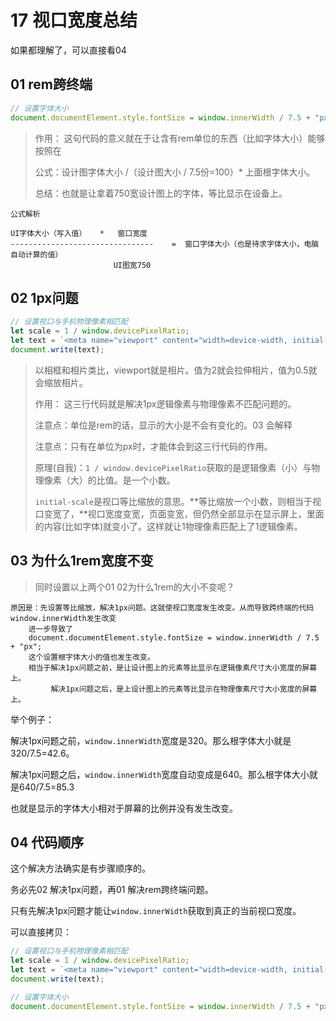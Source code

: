 # 17 视口宽度总结

如果都理解了，可以直接看04



## 01 rem跨终端

```js
// 设置字体大小
document.documentElement.style.fontSize = window.innerWidth / 7.5 + "px";
```

> 作用： 这句代码的意义就在于让含有rem单位的东西（比如字体大小）能够按照在 
>
> 公式：设计图字体大小 /（设计图大小 / 7.5份=100）* 上面根字体大小。
>
> 总结：也就是让拿着750宽设计图上的字体，等比显示在设备上。

```
公式解析

UI字体大小（写入值）   *   窗口宽度
--------------------------------    =  窗口字体大小（也是待求字体大小，电脑自动计算的值）
					   UI图宽750
```





## 02 1px问题

```js
// 设置视口与手机物理像素相匹配
let scale = 1 / window.devicePixelRatio;
let text = `<meta name="viewport" content="width=device-width, initial-scale=${scale}, maximum-scale=${scale}, minimum-scale=${scale}, user-scalable=no">`;
document.write(text);
```

> 以相框和相片类比，viewport就是相片。值为2就会拉伸相片，值为0.5就会缩放相片。
>
> 作用： 这三行代码就是解决1px逻辑像素与物理像素不匹配问题的。
>
> 注意点：单位是rem的话，显示的大小是不会有变化的。03 会解释
>
> 注意点：只有在单位为px时，才能体会到这三行代码的作用。
>
> 原理(自我)：`1 / window.devicePixelRatio`获取的是逻辑像素（小）与物理像素（大）的比值。是一个小数。
>
> ​	`initial-scale`是视口等比缩放的意思。**等比缩放一个小数，则相当于视口变宽了，**视口宽度变宽，页面变宽，但仍然全部显示在显示屏上，里面的内容(比如字体)就变小了。这样就让1物理像素匹配上了1逻辑像素。



## 03 为什么1rem宽度不变

> 同时设置以上两个01 02为什么1rem的大小不变呢？

```
原因是：先设置等比缩放，解决1px问题。这就使视口宽度发生改变。从而导致跨终端的代码window.innerWidth发生改变
	进一步导致了
	document.documentElement.style.fontSize = window.innerWidth / 7.5 + "px";
	这个设置根字体大小的值也发生改变。
	相当于解决1px问题之前，是让设计图上的元素等比显示在逻辑像素尺寸大小宽度的屏幕上。
		 解决1px问题之后，是上设计图上的元素等比显示在物理像素尺寸大小宽度的屏幕上。
```

举个例子：

解决1px问题之前，`window.innerWidth`宽度是320。那么根字体大小就是320/7.5=42.6。

解决1px问题之后，`window.innerWidth`宽度自动变成是640。那么根字体大小就是640/7.5=85.3

也就是显示的字体大小相对于屏幕的比例并没有发生改变。



## 04 代码顺序

这个解决方法确实是有步骤顺序的。

务必先02 解决1px问题，再01 解决rem跨终端问题。

只有先解决1px问题才能让`window.innerWidth`获取到真正的当前视口宽度。

可以直接拷贝：

```js
// 设置视口与手机物理像素相匹配
let scale = 1 / window.devicePixelRatio;
let text = `<meta name="viewport" content="width=device-width, initial-scale=${scale}, maximum-scale=${scale}, minimum-scale=${scale}, user-scalable=no">`;
document.write(text);

// 设置字体大小
document.documentElement.style.fontSize = window.innerWidth / 7.5 + "px";
```



